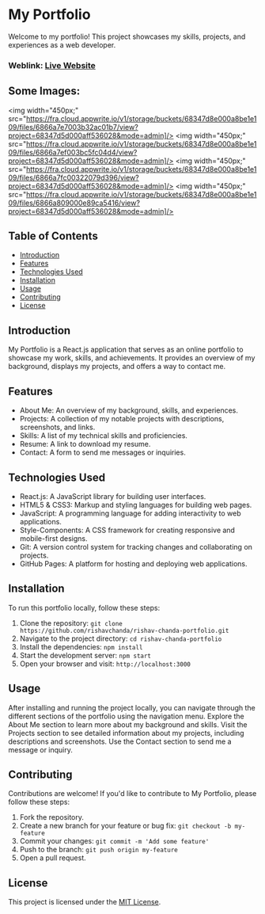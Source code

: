 # My Portfolio
Welcome to my portfolio! This project showcases my skills, projects, and experiences as a web developer.

### Weblink: [Live Website](https://rishavchanda.netlify.app)
## Some Images:
<img width="450px;" src="https://fra.cloud.appwrite.io/v1/storage/buckets/68347d8e000a8be1e109/files/6866a7e7003b32ac01b7/view?project=68347d5d000aff536028&mode=admin]/>
<img width="450px;" src="https://fra.cloud.appwrite.io/v1/storage/buckets/68347d8e000a8be1e109/files/6866a7ef003bc5fc04d4/view?project=68347d5d000aff536028&mode=admin]/>
<img width="450px;" src="https://fra.cloud.appwrite.io/v1/storage/buckets/68347d8e000a8be1e109/files/6866a7fc00322079d396/view?project=68347d5d000aff536028&mode=admin]/>
<img width="450px;" src="https://fra.cloud.appwrite.io/v1/storage/buckets/68347d8e000a8be1e109/files/6866a809000e89ca5416/view?project=68347d5d000aff536028&mode=admin]/>


## Table of Contents
- [Introduction](#introduction)
- [Features](#features)
- [Technologies Used](#technologies-used)
- [Installation](#installation)
- [Usage](#usage)
- [Contributing](#contributing)
- [License](#license)

## Introduction
My Portfolio is a React.js application that serves as an online portfolio to showcase my work, skills, and achievements. It provides an overview of my background, displays my projects, and offers a way to contact me.

## Features
- About Me: An overview of my background, skills, and experiences.
- Projects: A collection of my notable projects with descriptions, screenshots, and links.
- Skills: A list of my technical skills and proficiencies.
- Resume: A link to download my resume.
- Contact: A form to send me messages or inquiries.

## Technologies Used
- React.js: A JavaScript library for building user interfaces.
- HTML5 & CSS3: Markup and styling languages for building web pages.
- JavaScript: A programming language for adding interactivity to web applications.
- Style-Components: A CSS framework for creating responsive and mobile-first designs.
- Git: A version control system for tracking changes and collaborating on projects.
- GitHub Pages: A platform for hosting and deploying web applications.

## Installation
To run this portfolio locally, follow these steps:

1. Clone the repository: `git clone https://github.com/rishavchanda/rishav-chanda-portfolio.git`
2. Navigate to the project directory: `cd rishav-chanda-portfolio`
3. Install the dependencies: `npm install`
4. Start the development server: `npm start`
5. Open your browser and visit: `http://localhost:3000`

## Usage
After installing and running the project locally, you can navigate through the different sections of the portfolio using the navigation menu. Explore the About Me section to learn more about my background and skills. Visit the Projects section to see detailed information about my projects, including descriptions and screenshots. Use the Contact section to send me a message or inquiry.

## Contributing
Contributions are welcome! If you'd like to contribute to My Portfolio, please follow these steps:

1. Fork the repository.
2. Create a new branch for your feature or bug fix: `git checkout -b my-feature`
3. Commit your changes: `git commit -m 'Add some feature'`
4. Push to the branch: `git push origin my-feature`
5. Open a pull request.

## License
This project is licensed under the [MIT License](LICENSE).
